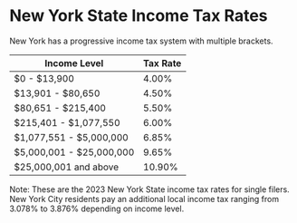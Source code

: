 # New York State Income Tax Rates

New York has a progressive income tax system with multiple brackets.

| Income Level | Tax Rate |
|--------------|----------|
| $0 - $13,900 | 4.00% |
| $13,901 - $80,650 | 4.50% |
| $80,651 - $215,400 | 5.50% |
| $215,401 - $1,077,550 | 6.00% |
| $1,077,551 - $5,000,000 | 6.85% |
| $5,000,001 - $25,000,000 | 9.65% |
| $25,000,001 and above | 10.90% |

Note: These are the 2023 New York State income tax rates for single filers. New York City residents pay an additional local income tax ranging from 3.078% to 3.876% depending on income level. 